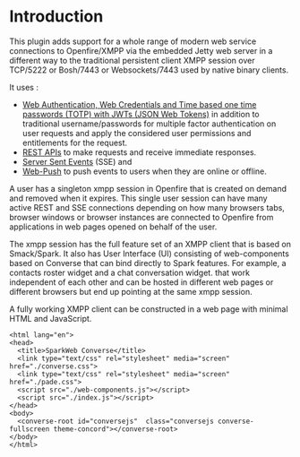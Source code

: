 # Introduction
This plugin adds support for a whole range of modern web service connections to Openfire/XMPP via the embedded Jetty web server in a different way to the traditional persistent client XMPP session over TCP/5222 or Bosh/7443 or Websockets/7443 used by native binary clients.

It uses :

- [Web Authentication, Web Credentials and Time based one time passwords (TOTP) with JWTs (JSON Web Tokens)](https://github.com/igniterealtime/openfire-sparkweb-plugin/blob/main/authenticate.md) in addition to traditional username/passwords for multiple factor authentication on user requests and apply the considered user permissions and entitlements for the request.
- [REST APIs](https://github.com/igniterealtime/openfire-sparkweb-plugin/blob/main/api.md) to make requests and receive immediate responses.
- [Server Sent Events](https://github.com/igniterealtime/openfire-sparkweb-plugin/blob/main/sse.md) (SSE) and
- [Web-Push](https://github.com/igniterealtime/openfire-sparkweb-plugin/blob/main/webpush.md) to push events to users when they are online or offline.

A user has a singleton xmpp session in Openfire that is created on demand and removed when it expires. This single user session can have many active REST and SSE connections depending on how many browsers tabs, browser windows or browser instances are connected to Openfire from applications in web pages opened on behalf of the user.

The xmpp session has the full feature set of an XMPP client that is based on Smack/Spark. It also has User Interface (UI) consisting of web-components based on Converse that can bind directly to Spark features. For example, a contacts roster widget and a chat conversation widget. that work independent of each other and can be hosted in different web pages or different browsers but end up pointing at the same xmpp session.

A fully working XMPP client can be constructed in a web page with minimal HTML and JavaScript.

````
<html lang="en">
<head>
  <title>SparkWeb Converse</title>
  <link type="text/css" rel="stylesheet" media="screen" href="./converse.css">
  <link type="text/css" rel="stylesheet" media="screen" href="./pade.css">	
  <script src="./web-components.js"></script>	
  <script src="./index.js"></script>
</head>
<body>
  <converse-root id="conversejs"  class="conversejs converse-fullscreen theme-concord"></converse-root>
</body>
</html>	
````

